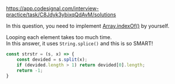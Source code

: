 https://app.codesignal.com/interview-practice/task/C8Jdyk3ybixqQdAvM/solutions

In this question, you need to implement [Array.indexOf()](https://developer.mozilla.org/en-US/docs/Web/JavaScript/Reference/Global_Objects/Array/indexOf) by yourself.

Looping each element takes too much time.<br />
In this answer, it uses `String.splice()` and this is so SMART!

```javascript
const strstr = (s, x) => {
    const devided = s.split(x);
    if (devided.length > 1) return devided[0].length;
    return -1;
}
```
